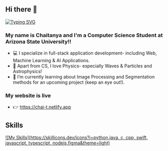 ## Hi there 👋


[![Typing SVG](https://readme-typing-svg.herokuapp.com?font=Fira+Code&pause=1000&width=435&lines=%E0%A4%A8%E0%A4%AE%E0%A4%B8%E0%A5%8D%E0%A4%A4%E0%A5%87!+)](https://git.io/typing-svg)



### My name is Chaitanya and I'm a Computer Science Student at Arizona State University!!

- 💻 I specialize in full-stack application development- including Web, Machine Learning & AI Applications.
- 🔭 Apart from CS, I love Physics- especially Waves & Particles and Astrophysics!
- 🌱 I’m currently learning about Image Processing and Segmentation methods for an upcoming project (keep an eye out!).


### My website is live 
- 👉 https://chai-t.netlify.app

## Skills

[![My Skills](https://skillicons.dev/icons?i=python,java, c, cpp, swift, javascript, typescript, nodejs,figma&theme=light)](https://skillicons.dev)



